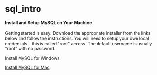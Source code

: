 # sql_intro


#### Install and Setup MySQL on Your Machine

Getting started is easy. Download the appropriate installer from the links below and follow the instructions. You will need to setup your own local credentials - this is called "root" access. The default username is usually "root" with no password.

[Install MySQL for Windows](https://dev.mysql.com/get/Downloads/MySQLInstaller/mysql-installer-web-community-5.7.18.0.msi)

[Install MySQL for Mac](https://dev.mysql.com/get/Downloads/MySQLGUITools/mysql-workbench-community-6.3.9-osx-x86_64.dmg)
